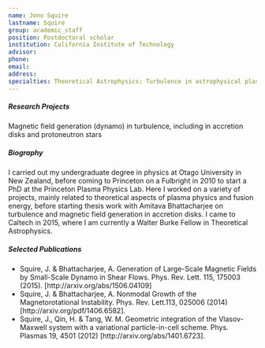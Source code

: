 ```yaml
---
name: Jono Squire
lastname: Squire
group: academic_staff
position: Postdoctoral scholar
institution: California Institute of Technology
advisor:
phone:
email:
address:
specialties: Theoretical Astrophysics; Turbulence in astrophysical plasmas and fluids
---
```


##### Research Projects

Magnetic field generation (dynamo) in turbulence, including in accretion disks and protoneutron
stars

##### Biography

I carried out my undergraduate degree in physics at Otago University in New Zealand, before coming
to Princeton on a Fulbright in 2010 to start a PhD at the Princeton Plasma Physics Lab. Here I
worked on a variety of projects, mainly related to theoretical aspects of plasma physics and fusion
energy, before starting thesis work with Amitava Bhattacharjee on turbulence and magnetic field
generation in accretion disks. I came to Caltech in 2015, where I am currently a Walter Burke Fellow
in Theoretical Astrophysics.

##### Selected Publications

<ul>
<li>Squire, J. &amp; Bhattacharjee, A. Generation of Large-Scale Magnetic Fields by Small-Scale
Dynamo in Shear Flows. Phys. Rev. Lett. 115, 175003 (2015). [http://arxiv.org/abs/1506.04109]</li>
<li>Squire, J. &amp; Bhattacharjee, A. Nonmodal Growth of the Magnetorotational Instability. Phys.
Rev. Lett.113, 025006 (2014) [http://arxiv.org/pdf/1406.6582].</li>
<li>Squire, J., Qin, H. &amp; Tang, W. M. Geometric integration of the Vlasov-Maxwell system with a
variational particle-in-cell scheme. Phys. Plasmas 19, 4501 (2012)
[http://arxiv.org/abs/1401.6723].</li>
</ul>
</div
